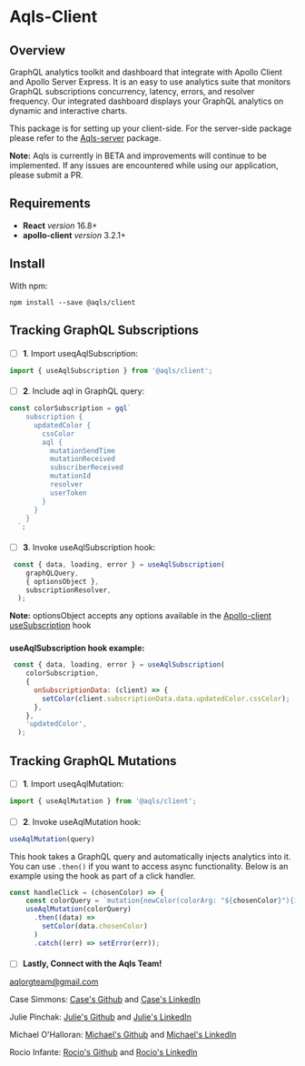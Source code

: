 # Aqls-Client


## Overview
GraphQL analytics toolkit and dashboard that integrate with Apollo Client and Apollo Server Express. It is an easy to use analytics suite that monitors GraphQL subscriptions concurrency, latency, errors, and resolver frequency. Our integrated dashboard displays your GraphQL analytics on dynamic and interactive charts. 

This package is for setting up your client-side. For the server-side package please refer to the [Aqls-server](https://github.com/oslabs-beta/Aqls-server) package.

**Note:** Aqls is currently in BETA and improvements will continue to be implemented. If any issues are encountered while using our application, please submit a PR. 


## Requirements
- **React** *version* 16.8+
- **apollo-client** *version* 3.2.1+

## Install
With npm:

```
npm install --save @aqls/client
```

## Tracking GraphQL Subscriptions

####
- [ ] **1**. Import useqAqlSubscription:

```javascript
import { useAqlSubscription } from '@aqls/client';
```
####
- [ ] **2**. Include aql in GraphQL query:
```javascript
const colorSubscription = gql`
    subscription {
      updatedColor {
        cssColor
        aql {
          mutationSendTime
          mutationReceived
          subscriberReceived
          mutationId
          resolver
          userToken
        }
      }
    }
  `;
```
####
- [ ] **3**. Invoke useAqlSubscription hook:
```javascript
 const { data, loading, error } = useAqlSubscription(
    graphQLQuery,
    { optionsObject },
    subscriptionResolver,
  );
```
**Note:** optionsObject accepts any options available in the [Apollo-client useSubscription](https://www.apollographql.com/docs/react/data/subscriptions/#options) hook
###
**useAqlSubscription hook example:** 
```javascript
 const { data, loading, error } = useAqlSubscription(
    colorSubscription,
    {
      onSubscriptionData: (client) => {
        setColor(client.subscriptionData.data.updatedColor.cssColor);
      },
    },
    'updatedColor',
  );
 ```
####
## Tracking GraphQL Mutations

####
- [ ] **1**. Import useqAqlMutation:

```javascript
import { useAqlMutation } from '@aqls/client';
```
####
- [ ] **2**. Invoke useAqlMutation hook:
```javascript
useAqlMutation(query)
```
This hook takes a GraphQL query and automatically injects analytics into it. You can use `.then()` if you want to access async functionality. Below is an example using the hook as part of a click handler.

```javascript
const handleClick = (chosenColor) => {
    const colorQuery = `mutation{newColor(colorArg: "${chosenColor}"){id cssColor}}`;
    useAqlMutation(colorQuery)
      .then((data) =>
        setColor(data.chosenColor)
      )
      .catch((err) => setError(err));
```
####
####

- [ ] **Lastly, Connect with the Aqls Team!**

aqlorgteam@gmail.com

Case Simmons: [Case's Github](https://github.com/casesimmons) and [Case's LinkedIn](https://www.linkedin.com/in/case-simmons/)

Julie Pinchak: [Julie's Github](https://github.com/jpinchak) and [Julie's LinkedIn](https://www.linkedin.com/in/julie-pinchak/)

Michael O'Halloran: [Michael's Github](https://github.com/LordRegis22) and [Michael's LinkedIn]()

Rocio Infante: [Rocio's Github](https://github.com/Rocio-Infante) and [Rocio's LinkedIn](https://www.linkedin.com/in/rocio-infante/)
